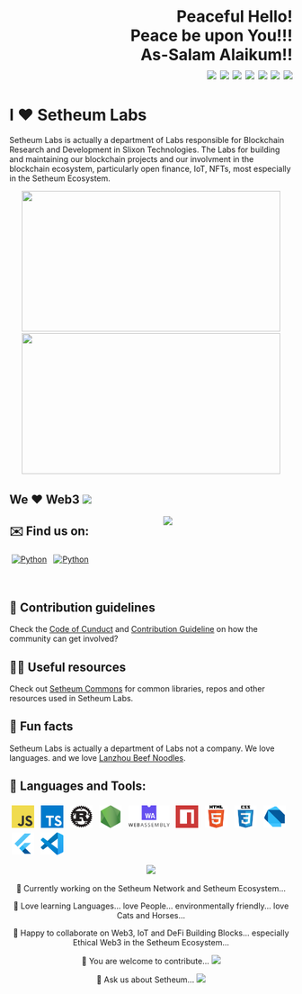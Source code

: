 
<H1 align="right">
Peaceful Hello!
 </br>
 Peace be upon You!!!
 </br>
As-Salam Alaikum!!
 </br>
 <img src="https://raw.githubusercontent.com/MartinHeinz/MartinHeinz/master/wave.gif" width="30px">
 <img src="https://raw.githubusercontent.com/MartinHeinz/MartinHeinz/master/wave.gif" width="30px">
 <img src="https://raw.githubusercontent.com/MartinHeinz/MartinHeinz/master/wave.gif" width="30px">
 <img src="https://raw.githubusercontent.com/MartinHeinz/MartinHeinz/master/wave.gif" width="30px">
 <img src="https://raw.githubusercontent.com/MartinHeinz/MartinHeinz/master/wave.gif" width="30px">
 <img src="https://raw.githubusercontent.com/MartinHeinz/MartinHeinz/master/wave.gif" width="30px">
 <img src="https://raw.githubusercontent.com/MartinHeinz/MartinHeinz/master/wave.gif" width="30px">
</H1>

# I ❤️ Setheum Labs
Setheum Labs is actually a department of Labs responsible for Blockchain Research and Development in Slixon Technologies. 
The Labs for building and maintaining our blockchain projects and our involvment in the blockchain ecosystem, particularly open finance, 
IoT, NFTs, most especially in the Setheum Ecosystem.

<p align="center">  
<img src='https://i.pinimg.com/originals/8b/35/fe/8b35fef55fba1a201c9c7a11d3ec3d64.gif' width='460"' height='250"'>
<img src='https://i.pinimg.com/originals/8b/35/fe/8b35fef55fba1a201c9c7a11d3ec3d64.gif' width='460"' height='250"'>
</p>

## We ❤️ Web3 <img src="https://media.giphy.com/media/WUlplcMpOCEmTGBtBW/giphy.gif" width="30">

<img align='right' src="https://media.giphy.com/media/M9gbBd9nbDrOTu1Mqx/giphy.gif" width="230">

## ✉️ Find us on:

<p>
 </a><a href="https://linkedin.com/company/setheum-foundation" target="_blank" rel="noopener noreferrer"> <img src="https://cdn.jsdelivr.net/npm/simple-icons@v3/icons/linkedin.svg" alt="Python" height="40" style="vertical-align:top; margin:4px"></a>
 <a href="mailto:jbashir52@gmail.com"> <img src="https://cdn.jsdelivr.net/npm/simple-icons@v3/icons/gmail.svg" alt="Python" height="40" style="vertical-align:top; margin:4px"></a>
</p>

<br />
 
## 🧙 Contribution guidelines
Check the [Code of Cunduct](https://github.com/Setheum-Labs/.github/blob/main/CODE_OF_CONDUCT.md) and 
[Contribution Guideline](https://github.com/Setheum-Labs/.github/blob/main/CONTRIBUTING.md) on how the community can get involved?

## 👩‍💻 Useful resources
Check out [Setheum Commons](https://github.com/Setheum-Labs/setheum-commons) for common libraries, repos 
and other resources used in Setheum Labs.

## 🍿 Fun facts
Setheum Labs is actually a department of Labs not a company. 
We love languages. and we love [Lanzhou Beef Noodles](https://en.wikipedia.org/wiki/Lanzhou_beef_noodle_soup).

## 🧰 Languages and Tools:
<p>
<img src="https://raw.githubusercontent.com/github/explore/80688e429a7d4ef2fca1e82350fe8e3517d3494d/topics/javascript/javascript.png" alt="Javascript" height="40" style="vertical-align:top; margin:4px">
 
<img src="https://raw.githubusercontent.com/github/explore/80688e429a7d4ef2fca1e82350fe8e3517d3494d/topics/typescript/typescript.png" alt="Typescript" height="40" style="vertical-align:top; margin:4px">
 
<img src="https://raw.githubusercontent.com/github/explore/80688e429a7d4ef2fca1e82350fe8e3517d3494d/topics/rust/rust.png" alt="Rust" height="40" style="vertical-align:top; margin:4px">
 
<img src="https://raw.githubusercontent.com/github/explore/80688e429a7d4ef2fca1e82350fe8e3517d3494d/topics/nodejs/nodejs.png" alt="NodeJS" height="40" style="vertical-align:top; margin:4px">
 
<img src="https://github.com/carlosbaraza/web-assembly-logo/blob/master/dist/logo/web-assembly-logo.png" alt="WASM" height="40" style="vertical-align:top; margin:4px">
 
<img src="https://raw.githubusercontent.com/github/explore/80688e429a7d4ef2fca1e82350fe8e3517d3494d/topics/npm/npm.png" alt="NPM" height="40" style="vertical-align:top; margin:4px">
  
<img src="https://raw.githubusercontent.com/github/explore/80688e429a7d4ef2fca1e82350fe8e3517d3494d/topics/html/html.png" alt="HTML" height="40" style="vertical-align:top; margin:4px">
 
<img src="https://raw.githubusercontent.com/github/explore/80688e429a7d4ef2fca1e82350fe8e3517d3494d/topics/css/css.png" alt="CSS" height="40" style="vertical-align:top; margin:4px">
 
<img src="https://raw.githubusercontent.com/github/explore/80688e429a7d4ef2fca1e82350fe8e3517d3494d/topics/dart/dart.png" alt="Dart" height="40" style="vertical-align:top; margin:4px">
 
 <img src="https://raw.githubusercontent.com/github/explore/80688e429a7d4ef2fca1e82350fe8e3517d3494d/topics/flutter/flutter.png" alt="Flutter" height="40" style="vertical-align:top; margin:4px">
 
<img src="https://raw.githubusercontent.com/github/explore/80688e429a7d4ef2fca1e82350fe8e3517d3494d/topics/visual-studio-code/visual-studio-code.png" alt="VS Code" height="40" style="vertical-align:top; margin:4px">
</p>
 
<p align="center">  
<img src="https://steamuserimages-a.akamaihd.net/ugc/2419998257285703812/AA29C335462FF165313CD8F167496E0C869028FA/" width="1200">
</p>


<p align="center">  
🔭 Currently working on the Setheum Network and Setheum Ecosystem...
</p>

<p align="center">  
🌱 Love learning Languages... love People... environmentally friendly... love Cats and Horses...

<p align="center">  
👯 Happy to collaborate on Web3, IoT and DeFi Building Blocks... especially Ethical Web3 in the Setheum Ecosystem...
</p>

<p align="center">  
🤔 You are welcome to contribute... <img src="https://raw.githubusercontent.com/MartinHeinz/MartinHeinz/master/wave.gif" width="30px">
</p>

<p align="center">  
💬 Ask us about Setheum... <img src="https://raw.githubusercontent.com/MartinHeinz/MartinHeinz/master/wave.gif" width="30px">
</p>
